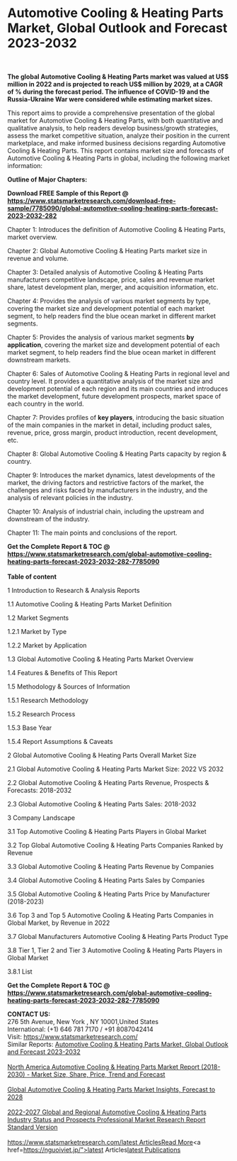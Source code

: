 <h1>Automotive Cooling & Heating Parts Market, Global Outlook and Forecast 2023-2032</h1><br/><p><strong>The global Automotive Cooling & Heating Parts market was valued at US$ million in 2022 and is projected to reach US$ million by 2029, at a <strong>CAGR</strong> of % during the forecast period. The influence of COVID-19 and the Russia-Ukraine War were considered while estimating market sizes.</strong></p><p>This report aims to provide a comprehensive presentation of the global market for Automotive Cooling & Heating Parts, with both quantitative and qualitative analysis, to help readers develop business/growth strategies, assess the market competitive situation, analyze their position in the current marketplace, and make informed business decisions regarding Automotive Cooling & Heating Parts. This report contains market size and forecasts of Automotive Cooling & Heating Parts in global, including the following market information:</p><p><strong>Outline of Major Chapters:</strong></p><p><strong>Download FREE Sample of this Report @ <a href="https://www.statsmarketresearch.com/download-free-sample/7785090/global-automotive-cooling-heating-parts-forecast-2023-2032-282">https://www.statsmarketresearch.com/download-free-sample/7785090/global-automotive-cooling-heating-parts-forecast-2023-2032-282</a></strong></p><p>Chapter 1: Introduces the definition of Automotive Cooling & Heating Parts, market overview.</p><p>Chapter 2: Global Automotive Cooling & Heating Parts market size in revenue and volume.</p><p>Chapter 3: Detailed analysis of Automotive Cooling & Heating Parts manufacturers competitive landscape, price, sales and revenue market share, latest development plan, merger, and acquisition information, etc.</p><p>Chapter 4: Provides the analysis of various market segments by type, covering the market size and development potential of each market segment, to help readers find the blue ocean market in different market segments.</p><p>Chapter 5: Provides the analysis of various market segments <strong>by application</strong>, covering the market size and development potential of each market segment, to help readers find the blue ocean market in different downstream markets.</p><p>Chapter 6: Sales of Automotive Cooling & Heating Parts in regional level and country level. It provides a quantitative analysis of the market size and development potential of each region and its main countries and introduces the market development, future development prospects, market space of each country in the world.</p><p>Chapter 7: Provides profiles of <strong>key players</strong>, introducing the basic situation of the main companies in the market in detail, including product sales, revenue, price, gross margin, product introduction, recent development, etc.</p><p>Chapter 8: Global Automotive Cooling & Heating Parts capacity by region & country.</p><p>Chapter 9: Introduces the market dynamics, latest developments of the market, the driving factors and restrictive factors of the market, the challenges and risks faced by manufacturers in the industry, and the analysis of relevant policies in the industry.</p><p>Chapter 10: Analysis of industrial chain, including the upstream and downstream of the industry.</p><p>Chapter 11: The main points and conclusions of the report.</p><div><b>Get the Complete Report & TOC @ <a href="https://www.statsmarketresearch.com/global-automotive-cooling-heating-parts-forecast-2023-2032-282-7785090">https://www.statsmarketresearch.com/global-automotive-cooling-heating-parts-forecast-2023-2032-282-7785090</a></b></div><br><b>Table of content</b><p>1 Introduction to Research & Analysis Reports<br />
 
  1.1 Automotive Cooling & Heating Parts Market Definition<br />
 
  1.2 Market Segments<br />
 
  1.2.1 Market by Type<br />
 
  1.2.2 Market by Application<br />
 
  1.3 Global Automotive Cooling & Heating Parts Market Overview<br />
 
  1.4 Features & Benefits of This Report<br />
 
  1.5 Methodology & Sources of Information<br />
 
  1.5.1 Research Methodology<br />
 
  1.5.2 Research Process<br />
 
  1.5.3 Base Year<br />
 
  1.5.4 Report Assumptions & Caveats<br />
 
 2 Global Automotive Cooling & Heating Parts Overall Market Size<br />
 
  2.1 Global Automotive Cooling & Heating Parts Market Size: 2022 VS 2032<br />
 
  2.2 Global Automotive Cooling & Heating Parts Revenue, Prospects & Forecasts: 2018-2032<br />
 
  2.3 Global Automotive Cooling & Heating Parts Sales: 2018-2032<br />
 
 3 Company Landscape<br />
 
  3.1 Top Automotive Cooling & Heating Parts Players in Global Market<br />
 
  3.2 Top Global Automotive Cooling & Heating Parts Companies Ranked by Revenue<br />
 
  3.3 Global Automotive Cooling & Heating Parts Revenue by Companies<br />
 
  3.4 Global Automotive Cooling & Heating Parts Sales by Companies<br />
 
  3.5 Global Automotive Cooling & Heating Parts Price by Manufacturer (2018-2023)<br />
 
  3.6 Top 3 and Top 5 Automotive Cooling & Heating Parts Companies in Global Market, by Revenue in 2022<br />
 
  3.7 Global Manufacturers Automotive Cooling & Heating Parts Product Type<br />
 
  3.8 Tier 1, Tier 2 and Tier 3 Automotive Cooling & Heating Parts Players in Global Market<br />
 
  3.8.1 List<br><div><b>Get the Complete Report & TOC @ <a href="https://www.statsmarketresearch.com/global-automotive-cooling-heating-parts-forecast-2023-2032-282-7785090">https://www.statsmarketresearch.com/global-automotive-cooling-heating-parts-forecast-2023-2032-282-7785090</a></b></div></p> <b>CONTACT US:</b><br>276 5th Avenue, New York , NY 10001,United States<br>International: (+1) 646 781 7170 / +91 8087042414<br>Visit: <a href="https://www.statsmarketresearch.com/">https://www.statsmarketresearch.com/</a><br>Similar Reports: <a href="https://www.statsmarketresearch.com/global-automotive-cooling-heating-parts-forecast-2023-2032-282-7785090">Automotive Cooling & Heating Parts Market, Global Outlook and Forecast 2023-2032</a><br/><br/><a href="https://www.statsmarketresearch.com/global-automotive-cooling-heating-parts-forecast-2023-2032-282-7785090">North America Automotive Cooling & Heating Parts Market Report (2018-2030) - Market Size, Share, Price, Trend and Forecast</a><br/><br/><a href="https://www.statsmarketresearch.com/global-automotive-cooling-heating-parts-forecast-2023-2032-282-7785090">Global Automotive Cooling & Heating Parts Market Insights, Forecast to 2028</a><br/><br/><a href="https://www.statsmarketresearch.com/global-automotive-cooling-heating-parts-forecast-2023-2032-282-7785090">2022-2027 Global and Regional Automotive Cooling & Heating Parts Industry Status and Prospects Professional Market Research Report Standard Version</a><br/><br/><a href="https://gyeongbokgung.com">https://www.statsmarketresearch.com/</a><a href="https://hallyeomaritime.com">latest Articles</a><a href="https://jingwansa.com">Read More</a><a href=https://nguoiviet.jp/">latest Articles</a><a href="https://www.intelmarketresearch.com/">latest Publications</a>